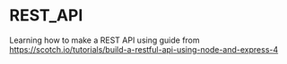 # REST_API
Learning how to make a REST API using guide from https://scotch.io/tutorials/build-a-restful-api-using-node-and-express-4
